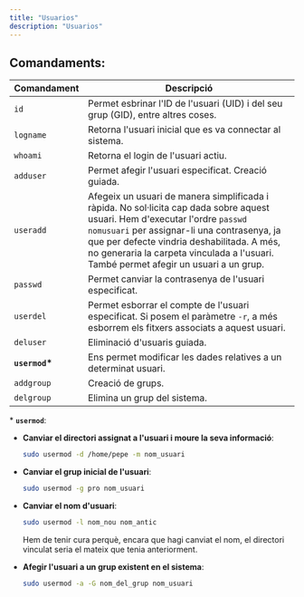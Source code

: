 ```yaml
---
title: "Usuarios"
description: "Usuarios"
---
```


## Comandaments:
  
| Comandament | Descripció |
|-------------|-------------|
| `id` | Permet esbrinar l'ID de l'usuari (UID) i del seu grup (GID), entre altres coses. |
| `logname` | Retorna l'usuari inicial que es va connectar al sistema. |
| `whoami` | Retorna el login de l'usuari actiu. |
| `adduser` | Permet afegir l'usuari especificat. Creació guiada. |
| `useradd` | Afegeix un usuari de manera simplificada i ràpida. No sol·licita cap dada sobre aquest usuari. Hem d'executar l'ordre `passwd nomusuari` per assignar-li una contrasenya, ja que per defecte vindria deshabilitada. A més, no generaria la carpeta vinculada a l'usuari. També permet afegir un usuari a un grup. |
| `passwd` | Permet canviar la contrasenya de l'usuari especificat. |
| `userdel` | Permet esborrar el compte de l'usuari especificat. Si posem el paràmetre `-r`, a més esborrem els fitxers associats a aquest usuari. |
| `deluser` | Eliminació d'usuaris guiada. |
| **`usermod`\*** | Ens permet modificar les dades relatives a un determinat usuari. |
| `addgroup` | Creació de grups. |
| `delgroup` | Elimina un grup del sistema. |

\* **`usermod`**:
  - **Canviar el directori assignat a l'usuari i moure la seva informació**:
    ```sh frame="none"
    sudo usermod -d /home/pepe -m nom_usuari
    ```
  - **Canviar el grup inicial de l'usuari**:
    ```sh frame="none"
    sudo usermod -g pro nom_usuari
    ```
  - **Canviar el nom d'usuari**:
    ```sh frame="none"
    sudo usermod -l nom_nou nom_antic
    ```
    Hem de tenir cura perquè, encara que hagi canviat el nom, el directori vinculat seria el mateix que tenia anteriorment.

  - **Afegir l'usuari a un grup existent en el sistema**:
    ```sh frame="none"
    sudo usermod -a -G nom_del_grup nom_usuari
    ```